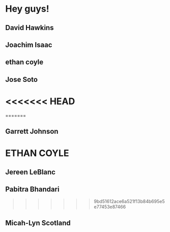 # Hey guys!

## David Hawkins
## Joachim Isaac
## ethan coyle
## Jose Soto
<<<<<<< HEAD
=======
=======
## Garrett Johnson
# ETHAN COYLE
## Jereen LeBlanc
## Pabitra Bhandari
>>>>>>> 9bd51612ace6a521f13b84b695e5e77453e87466
## Micah-Lyn Scotland

